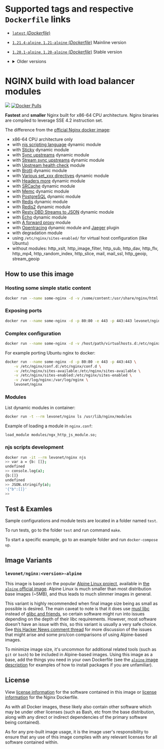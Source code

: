 # Supported tags and respective `Dockerfile` links

- [`latest` (*Dockerfile*)](https://github.com/levonet/docker-nginx/blob/master/Dockerfile)
- [`1.21.4-alpine`, `1.21-alpine` (*Dockerfile*)](https://github.com/levonet/docker-nginx/blob/v1.21.4/Dockerfile) Mainline version
- [`1.20.1-alpine`, `1.20-alpine` (*Dockerfile*)](https://github.com/levonet/docker-nginx/blob/v1.20.1/Dockerfile) Stable version
- <details><summary>Older versions</summary>

  - [`1.19.10-alpine`, `1.19-alpine` (*Dockerfile*)](https://github.com/levonet/docker-nginx/blob/v1.19.10/Dockerfile)
  - [`1.18.0-alpine`, `1.18-alpine` (*Dockerfile*)](https://github.com/levonet/docker-nginx/blob/v1.18.0/Dockerfile)
  - [`1.17.10-alpine`, `1.17-alpine` (*Dockerfile*)](https://github.com/levonet/docker-nginx/blob/v1.17.10/Dockerfile)
  - [`1.16.0-alpine`, `1.16-alpine` (*Dockerfile*)](https://github.com/levonet/docker-nginx/blob/v1.16.0/Dockerfile)
  - [`1.15.12-alpine`, `1.15-alpine` (*Dockerfile*)](https://github.com/levonet/docker-nginx/blob/v1.15.12/Dockerfile)
  - [`1.14.2-alpine`, `1.14-alpine` (*Dockerfile*)](https://github.com/levonet/docker-nginx/blob/v1.14.2/Dockerfile)
</details>

# NGINX build with load balancer modules
[![](https://images.microbadger.com/badges/image/levonet/nginx.svg)](https://microbadger.com/images/levonet/nginx "Get your own image badge on microbadger.com")
[![Docker Pulls](https://img.shields.io/docker/pulls/levonet/nginx.svg)](https://hub.docker.com/r/levonet/nginx/)

**Fastest** and **smaller** Nginx built for x86-64 CPU architecture.
Nginx binaries are compiled to leverage SSE 4.2 instruction set.

The difference from the [official Nginx docker image](https://hub.docker.com/_/nginx):

- x86-64 CPU architecture only
- with [njs scripting language](http://nginx.org/en/docs/njs/) dynamic module
- with [Sticky](https://github.com/levonet/nginx-sticky-module-ng) dynamic module
- with [Sync upstreams](https://github.com/weibocom/nginx-upsync-module#readme) dynamic module
- with [Stream sync upstreams](https://github.com/xiaokai-wang/nginx-stream-upsync-module#readme) dynamic module
- with [Upstream health check](https://github.com/2Fast2BCn/nginx_upstream_check_module#readme) module
- with [Brotli](https://github.com/google/ngx_brotli#readme) dynamic module
- with [Various set_xxx directives](https://github.com/openresty/set-misc-nginx-module#readme) dynamic module
- with [Headers more](https://github.com/openresty/headers-more-nginx-module#readme) dynamic module
- with [SRCache](https://github.com/openresty/srcache-nginx-module) dynamic module
- with [Memc](https://github.com/openresty/memc-nginx-module) dynamic module
- with [PostgreSQL](https://github.com/openresty/ngx_postgres) dynamic module
- with [Redis](https://www.nginx.com/resources/wiki/modules/redis/) dynamic module
- with [Redis2](https://github.com/openresty/redis2-nginx-module) dynamic module
- with [Resty DBD Streams to JSON](https://github.com/openresty/rds-json-nginx-module) dynamic module
- with [Echo](https://github.com/openresty/echo-nginx-module) dynamic module
- with [A forward proxy](https://github.com/chobits/ngx_http_proxy_connect_module) module
- with [Opentracing](https://github.com/opentracing-contrib/nginx-opentracing) dynamic module
  and [Jaeger](https://github.com/jaegertracing/jaeger-client-cpp) plugin
- with degradation module
- using `/etc/nginx/sites-enabled/` for virtual host configuration (like Ubuntu)
- without modules: http_xslt, http_image_filter, http_sub, http_dav, http_flv, http_mp4, http_random_index, http_slice, mail, mail_ssl, http_geoip, stream_geoip

## How to use this image

### Hosting some simple static content

```sh
docker run --name some-nginx -d -v /some/content:/usr/share/nginx/html:ro levonet/nginx
```

### Exposing ports

```sh
docker run --name some-nginx -d -p 80:80 -e 443 -p 443:443 levonet/nginx
```

### Complex configuration

```sh
docker run --name some-nginx -d -v /host/path/virtualhosts.d:/etc/nginx/sites-enabled:ro levonet/nginx
```
For example porting Ubuntu nginx to docker:

```sh
docker run --name some-nginx -d -p 80:80 -e 443 -p 443:443 \
    -v /etc/nginx/conf.d:/etc/nginx/conf.d \
    -v /etc/nginx/sites-available:/etc/nginx/sites-available \
    -v /etc/nginx/sites-enabled:/etc/nginx/sites-enabled \
    -v /var/log/nginx:/var/log/nginx \
    levonet/nginx
```

### Modules

List dynamic modules in container:

```sh
docker run -t --rm levonet/nginx ls /usr/lib/nginx/modules
```

Example of loading a module in `nginx.conf`:

```
load_module modules/ngx_http_js_module.so;
```

### njs scripts development

```sh
docker run -it --rm levonet/nginx njs
>> var a = {b: []};
undefined
>> console.log(a);
{b:[]}
undefined
>> JSON.stringify(a);
'{"b":[]}'
>>
```

## Test & Examles

Sample configurations and module tests are located in a folder named `test`.

To run tests, go to the folder `test` and run command `make`.

To start a specific example, go to an example folder and run `docker-compose up`.

## Image Variants

### `levonet/nginx:<version>-alpine`

This image is based on the popular [Alpine Linux project](http://alpinelinux.org/), available in [the `alpine` official image](https://hub.docker.com/_/alpine).
Alpine Linux is much smaller than most distribution base images (~5MB), and thus leads to much slimmer images in general.

This variant is highly recommended when final image size being as small as possible is desired. The main caveat to note is that it does use [musl libc](http://www.musl-libc.org/) instead of [glibc and friends](http://www.etalabs.net/compare_libcs.html), so certain software might run into issues depending on the depth of their libc requirements. However, most software doesn't have an issue with this, so this variant is usually a very safe choice.
See [this Hacker News comment thread](https://news.ycombinator.com/item?id=10782897) for more discussion of the issues that might arise and some pro/con comparisons of using Alpine-based images.

To minimize image size, it's uncommon for additional related tools (such as `git` or `bash`) to be included in Alpine-based images. Using this image as a base, add the things you need in your own Dockerfile (see the [`alpine` image description](https://hub.docker.com/_/alpine/) for examples of how to install packages if you are unfamiliar).

## License

View [license information](http://nginx.org/LICENSE) for the software contained in this image or [license information](https://github.com/levonet/docker-nginx/blob/master/LICENSE) for the Nginx Dockerfile.

As with all Docker images, these likely also contain other software which may be under other licenses (such as Bash, etc from the base distribution, along with any direct or indirect dependencies of the primary software being contained).

As for any pre-built image usage, it is the image user's responsibility to ensure that any use of this image complies with any relevant licenses for all software contained within.
